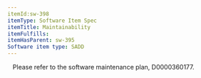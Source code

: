 ```yaml
---
itemId:sw-398
itemType: Software Item Spec
itemTitle: Maintainability
itemFulfills: 
itemHasParent: sw-395
Software item type: SADD
---
```

 
 Please refer to the software maintenance plan, D0000360177.